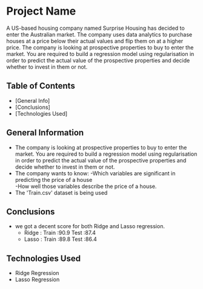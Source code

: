 # Project Name
A US-based housing company named Surprise Housing has decided to enter the Australian market. The company uses data analytics to purchase houses at a price below their actual values and flip them on at a higher price. The company is looking at prospective properties to buy to enter the market. You are required to build a regression model using regularisation in order to predict the actual value of the prospective properties and decide whether to invest in them or not.


## Table of Contents
* [General Info]
* [Conclusions]
* [Technologies Used]

## General Information
- The company is looking at prospective properties to buy to enter the market.     You are required to build a regression model using regularisation in order to   predict the actual value of the prospective properties and decide whether to     invest in them or not.
- The company wants to know:
  -Which variables are significant in predicting the price of a house                                     
  -How well those variables describe the price of a house.
- The 'Train.csv' dataset is being used

## Conclusions
- we got a decent score for both Ridge and Lasso regression.                     
  - Ridge : Train :90.9 Test :87.4                                               
  - Lasso : Train :89.8 Test :86.4

## Technologies Used
- Ridge Regression
- Lasso Regression

